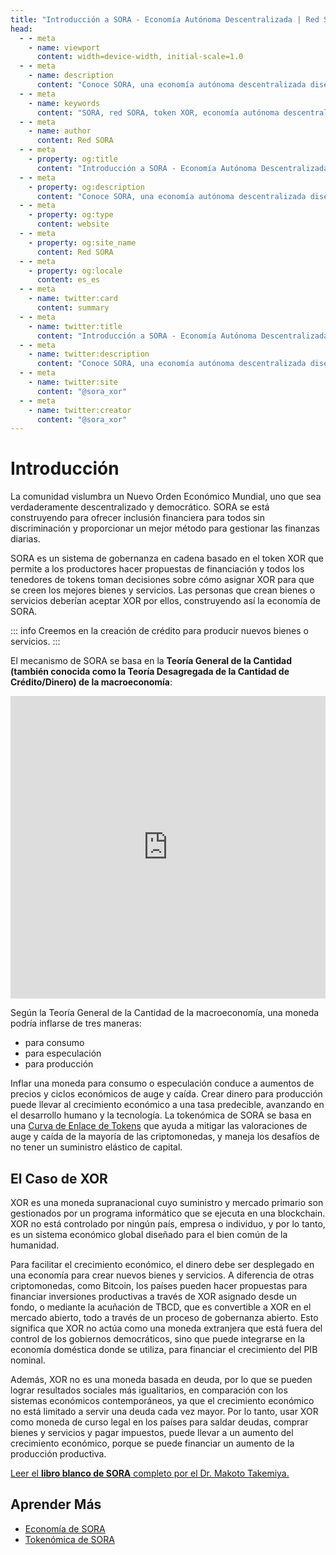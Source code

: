 ```yaml
---
title: "Introducción a SORA - Economía Autónoma Descentralizada | Red SORA"
head:
  - - meta
    - name: viewport
      content: width=device-width, initial-scale=1.0
  - - meta
    - name: description
      content: "Conoce SORA, una economía autónoma descentralizada diseñada para un sistema financiero justo y sostenible. Explora la red SORA, el token XOR y las características clave."
  - - meta
    - name: keywords
      content: "SORA, red SORA, token XOR, economía autónoma descentralizada, sistema financiero justo, sistema financiero sostenible, características clave"
  - - meta
    - name: author
      content: Red SORA
  - - meta
    - property: og:title
      content: "Introducción a SORA - Economía Autónoma Descentralizada | Red SORA"
  - - meta
    - property: og:description
      content: "Conoce SORA, una economía autónoma descentralizada diseñada para un sistema financiero justo y sostenible. Explora la red SORA, el token XOR y las características clave."
  - - meta
    - property: og:type
      content: website
  - - meta
    - property: og:site_name
      content: Red SORA
  - - meta
    - property: og:locale
      content: es_es
  - - meta
    - name: twitter:card
      content: summary
  - - meta
    - name: twitter:title
      content: "Introducción a SORA - Economía Autónoma Descentralizada | Red SORA"
  - - meta
    - name: twitter:description
      content: "Conoce SORA, una economía autónoma descentralizada diseñada para un sistema financiero justo y sostenible. Explora la red SORA, el token XOR y las características clave."
  - - meta
    - name: twitter:site
      content: "@sora_xor"
  - - meta
    - name: twitter:creator
      content: "@sora_xor"
---
```


# Introducción

La comunidad vislumbra un Nuevo Orden Económico Mundial, uno que sea verdaderamente descentralizado y democrático. SORA se está construyendo para ofrecer inclusión financiera para todos sin discriminación y proporcionar un mejor método para gestionar las finanzas diarias.

SORA es un sistema de gobernanza en cadena basado en el token XOR que permite a los productores hacer propuestas de financiación y todos los tenedores de tokens toman decisiones sobre cómo asignar XOR para que se creen los mejores bienes y servicios. Las personas que crean bienes o servicios deberían aceptar XOR por ellos, construyendo así la economía de SORA.

::: info
Creemos en la creación de crédito para producir nuevos bienes o servicios.
:::

El mecanismo de SORA se basa en la **Teoría General de la Cantidad (también conocida como la Teoría Desagregada de la Cantidad de Crédito/Dinero) de la macroeconomía**:

<iframe width="100%" height="484" src="https://www.youtube.com/embed/KEfdlctvHH4" title="Foro Económico de SORA — DISCURSO PRINCIPAL: 'Teoría Desagregada de la Cantidad de Crédito' por el Profesor Richard Werner" frameborder="0" allow="accelerometer; autoplay; clipboard-write; encrypted-media; gyroscope; picture-in-picture; web-share" allowfullscreen></iframe>

Según la Teoría General de la Cantidad de la macroeconomía, una moneda podría inflarse de tres maneras:

- para consumo
- para especulación
- para producción

Inflar una moneda para consumo o especulación conduce a aumentos de
precios y ciclos económicos de auge y caída. Crear dinero para
producción puede llevar al crecimiento económico a una tasa
predecible, avanzando en el desarrollo humano y la tecnología. La
tokenómica de SORA se basa en una [Curva de Enlace de Tokens](/es/tbc) que ayuda a mitigar las valoraciones de auge y caída de la mayoría de las criptomonedas, y maneja los desafíos de no tener un suministro elástico de capital.

## El Caso de XOR

XOR es una moneda supranacional cuyo suministro y mercado primario son gestionados por un programa informático que se ejecuta en una blockchain. XOR no está controlado por ningún país, empresa o individuo, y por lo tanto, es un sistema económico global diseñado para el bien común de la humanidad.

Para facilitar el crecimiento económico, el dinero debe ser desplegado en una economía para crear nuevos bienes y servicios. A diferencia de otras criptomonedas, como Bitcoin, los países pueden hacer propuestas para financiar inversiones productivas a través de XOR asignado desde un fondo, o mediante la acuñación de TBCD, que es convertible a XOR en el mercado abierto, todo a través de un proceso de gobernanza abierto. Esto significa que XOR no actúa como una moneda extranjera que está fuera del control de los gobiernos democráticos, sino que puede integrarse en la economía doméstica donde se utiliza, para financiar el crecimiento del PIB nominal.

Además, XOR no es una moneda basada en deuda, por lo que se pueden lograr resultados sociales más igualitarios, en comparación con los sistemas económicos contemporáneos, ya que el crecimiento económico no está limitado a servir una deuda cada vez mayor. Por lo tanto, usar XOR como moneda de curso legal en los países para saldar deudas, comprar bienes y servicios y pagar impuestos, puede llevar a un aumento del crecimiento económico, porque se puede financiar un aumento de la producción productiva.

[Leer el **libro blanco de SORA** completo por el Dr. Makoto Takemiya.](https://sora.org/pub/The-Case-for-XOR.pdf)

## Aprender Más

- [Economía de SORA](/es/sora-economy.md)
- [Tokenómica de SORA](/es/tokenomics.md)

